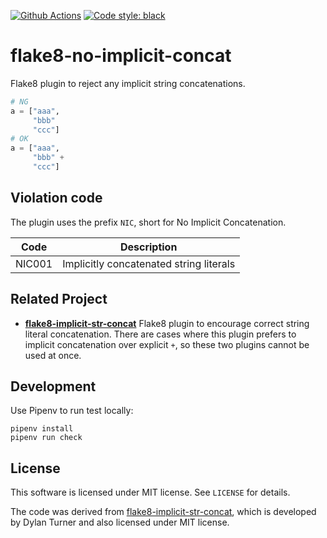 [![Github Actions](https://github.com/10sr/flake8-no-implicit-concat/workflows/Build/badge.svg?event=push)](https://github.com/10sr/flake8-no-implicit-concat/actions)
[![Code style: black](https://img.shields.io/badge/code%20style-black-000000.svg)](https://github.com/psf/black)


flake8-no-implicit-concat
=========================


Flake8 plugin to reject any implicit string concatenations.

```python
# NG
a = ["aaa",
     "bbb"
     "ccc"]
# OK
a = ["aaa",
     "bbb" +
     "ccc"]
```


Violation code
--------------

The plugin uses the prefix `NIC`, short for No Implicit Concatenation.

| Code   | Description                             |
| ------ | --------------------------------------- |
| NIC001 | Implicitly concatenated string literals |


Related Project
---------------

- [**flake8-implicit-str-concat**][flake8-implicit-str-concat]
  Flake8 plugin to encourage correct string literal concatenation.
  There are cases where this plugin prefers to implicit concatenation over
  explicit `+`, so these two plugins cannot be used at once.


Development
-----------

Use Pipenv to run test locally:


    pipenv install
    pipenv run check


License
-------

This software is licensed under MIT license. See `LICENSE` for details.

The code was derived from [flake8-implicit-str-concat][], which is developed by
Dylan Turner and also licensed under MIT license.



[flake8-implicit-str-concat]: https://github.com/keisheiled/flake8-implicit-str-concat
